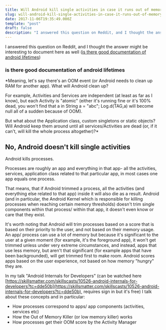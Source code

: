 ```yaml
---
title: Will Android kill single activities in case it runs out of memory?
slug: will-android-kill-single-activities-in-case-it-runs-out-of-memory
date: 2017-11-06T19:35:49.000Z
template: "post"
draft: false
description: "I answered this question on Reddit, and I thought the answer might be interesting to document here as well, is there good documentation of Android lifetimes"
---
```


I answered this question on Reddit, and I thought the answer might be interesting to document here as well ([is there good documentation of android lifetimes](https://www.reddit.com/r/androiddev/comments/6zdi3p/is_there_good_documentation_of_android_lifetimes/))

### is there good documentation of android lifetimes

\*Meaning, let's say there's an OOM event (or Android needs to clean up RAM for another app). What will Android clean up?

For example, Activities and Services are independent (at least as far as I know), but each Activity is "atomic" (either it's running fine or it's 100% dead, you won't find that a in String a = "abc"; Log.d(TAG,a) will become null all of a sudden because of OOM).

But what about the Application class, custom singletons or static objects? Will Android keep them around until all services/Activities are dead (or, if it can't, will kill the whole process altogether)?\*

## No, Android doesn't kill single activities

Android kills processes.

Processes are roughly an app and everything in that app- all the activities, services, application class related to that particular app, in most cases one app equals one process.

That means, that if Android trimmed a process, all the activities (and everything else related to that app) inside it will also die as a result. Android (and in particular, the Android Kernel which is responsible for killing processes when reaching certain memory thresholds) doesn't trim single components within that process/ within that app, it doesn't even know or care that they exist.

It's worth noting that Android will trim processes based on a score that is based on their priority to the user, and not based on their memory usage. An app/ process can use a lot of memory but because it's significant to the user at a given moment (for example, it's the foreground app), it won't get trimmed unless under very extreme circumstances, and instead, apps that use less memory, but aren't that significant (for example apps that have been backgrounded), will get trimmed first to make room. Android scores apps based on the user experience, not based on how memory "hungry" they are.

In my talk "Android Internals for Developers" (can be watched here [https://skillsmatter.com/skillscasts/10526-android-internals-for-developers?tc=dde50b](https://skillsmatter.com/skillscasts/10526-android-internals-for-developers?tc=dde50b), requires sign in but it's free) I talk about these concepts and in particular:

- How processes correspond to apps/ app components (activities, services etc)
- How the Out of Memory Killer (or low memory killer) works
- How processes get their OOM score by the Activity Manager
